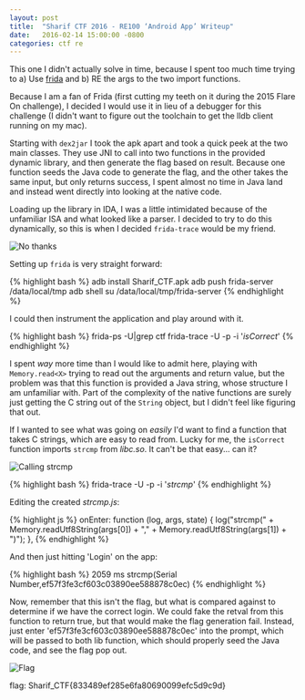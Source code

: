 ```yaml
---
layout: post
title:  "Sharif CTF 2016 - RE100 ‘Android App’ Writeup"
date:   2016-02-14 15:00:00 -0800
categories: ctf re
---
```


This one I didn't actually solve in time, because I spent too much time trying to a) Use [frida](http://frida.re) and b) RE the args to the two import functions.

Because I am a fan of Frida (first cutting my teeth on it during the 2015 Flare On challenge), I decided I would use it in lieu of a debugger for this challenge (I didn't want to figure out the toolchain to get the lldb client running on my mac).

Starting with `dex2jar` I took the apk apart and took a quick peek at the two main classes. They use JNI to call into two functions in the provided dynamic library, and then generate the flag based on result. Because one function seeds the Java code to generate the flag, and the other takes the same input, but only returns success, I spent almost no time in Java land and instead went directly into looking at the native code.

Loading up the library in IDA, I was a little intimidated because of the unfamiliar ISA and what looked like a parser. I decided to try to do this dynamically, so this is when I decided `frida-trace` would be my friend.

![No thanks]({{site.url}}/assets/2016-02-14-Sharif-CTF-RE100-Android-App-1.png)

Setting up `frida` is very straight forward:

{% highlight bash %}
adb install Sharif_CTF.apk
adb push frida-server /data/local/tmp
adb shell
su
/data/local/tmp/frida-server
{% endhighlight %}

I could then instrument the application and play around with it.

{% highlight bash %}
frida-ps -U|grep ctf
frida-trace -U -p <pid> -i '*isCorrect*'
{% endhighlight %}

I spent _way_ more time than I would like to admit here, playing with `Memory.read<X>` trying to read out the arguments and return value, but the problem was that this function is provided a Java string, whose structure I am unfamiliar with. Part of the complexity of the native functions are surely just getting the C string out of the `String` object, but I didn't feel like figuring that out.

If I wanted to see what was going on _easily_ I'd want to find a function that takes C strings, which are easy to read from. Lucky for me, the `isCorrect` function imports `strcmp` from _libc.so_. It can't be that easy... can it?

![Calling strcmp]({{site.url}}/assets/2016-02-14-Sharif-CTF-RE100-Android-App-2.png)

{% highlight bash %}
frida-trace -U -p <pid> -i '*strcmp*'
{% endhighlight %}

Editing the created _strcmp.js_:

{% highlight js %}
onEnter: function (log, args, state) {
    log("strcmp(" + Memory.readUtf8String(args[0]) + "," +  Memory.readUtf8String(args[1]) + ")");
},
{% endhighlight %}

And then just hitting 'Login' on the app:

{% highlight bash %}
  2059 ms  strcmp(Serial Number,ef57f3fe3cf603c03890ee588878c0ec)
{% endhighlight %}

Now, remember that this isn't the flag, but what is compared against to determine if we have the correct login. We could fake the retval from this function to return true, but that would make the flag generation fail. Instead, just enter 'ef57f3fe3cf603c03890ee588878c0ec' into the prompt, which will be passed to both lib function, which should properly seed the Java code, and see the flag pop out.

![Flag]({{site.url}}/assets/2016-02-14-Sharif-CTF-RE100-Android-App-3.png)

flag: Sharif_CTF{833489ef285e6fa80690099efc5d9c9d}
